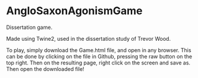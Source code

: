# AngloSaxonAgonismGame
Dissertation game.

Made using Twine2, used in the dissertation study of Trevor Wood.

To play, simply download the Game.html file, and open in any browser. This can be done by clicking on the file in Github, pressing the raw button on the top right. Then on the resulting page, right click on the screen and save as. Then open the downloaded file!
